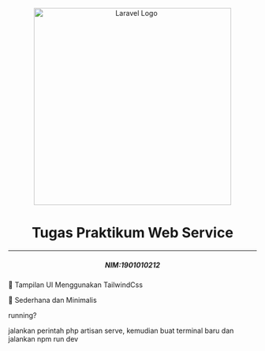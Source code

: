 <p align="center"><a href="https://laravel.com" target="_blank"><img src="https://raw.githubusercontent.com/laravel/art/master/logo-lockup/5%20SVG/2%20CMYK/1%20Full%20Color/laravel-logolockup-cmyk-red.svg" width="400" alt="Laravel Logo"></a></p>
<h1 align="center">Tugas Praktikum Web Service</h1>
<hr/>
<h5 align="center">NIM:1901010212</h5>

<p>🌱 Tampilan UI Menggunakan TailwindCss</p>
<p>🌱 Sederhana dan Minimalis</p> 
<p>running?</p> 
<p>jalankan perintah php artisan serve, kemudian buat terminal baru dan jalankan npm run dev</p> 


